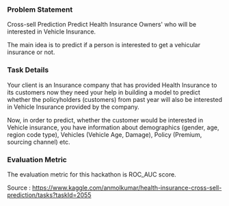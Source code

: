### Problem Statement
Cross-sell Prediction Predict Health Insurance Owners' who will be interested in Vehicle Insurance.

The main idea is to predict if a person is interested to get a vehicular insurance or not.

### Task Details

Your client is an Insurance company that has provided Health Insurance to its customers now they need your help in building a model to predict whether the policyholders (customers) from past year will also be interested in Vehicle Insurance provided by the company.

Now, in order to predict, whether the customer would be interested in Vehicle insurance, you have information about demographics (gender, age, region code type), Vehicles (Vehicle Age, Damage), Policy (Premium, sourcing channel) etc.

### Evaluation Metric
The evaluation metric for this hackathon is ROC_AUC score.

Source : https://www.kaggle.com/anmolkumar/health-insurance-cross-sell-prediction/tasks?taskId=2055

